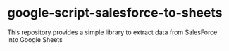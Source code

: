# google-script-salesforce-to-sheets
This repository provides a simple library to extract data from SalesForce into Google Sheets

